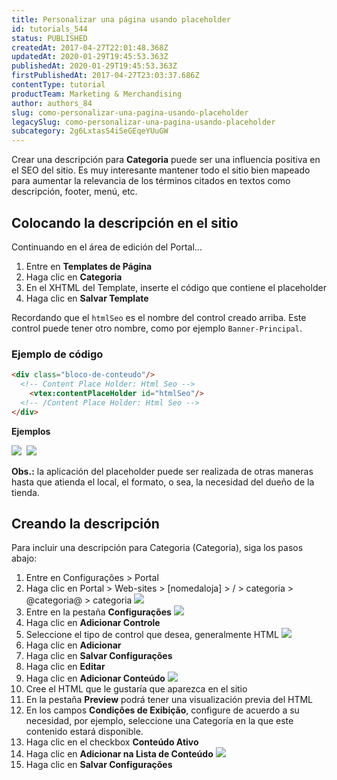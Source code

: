 ```yaml
---
title: Personalizar una página usando placeholder
id: tutorials_544
status: PUBLISHED
createdAt: 2017-04-27T22:01:48.368Z
updatedAt: 2020-01-29T19:45:53.363Z
publishedAt: 2020-01-29T19:45:53.363Z
firstPublishedAt: 2017-04-27T23:03:37.686Z
contentType: tutorial
productTeam: Marketing & Merchandising
author: authors_84
slug: como-personalizar-una-pagina-usando-placeholder
legacySlug: como-personalizar-una-pagina-usando-placeholder
subcategory: 2g6LxtasS4iSeGEqeYUuGW
---
```


Crear una descripción para **Categoria** puede ser una influencia positiva en el SEO del sitio. Es muy interesante mantener todo el sitio bien mapeado para aumentar la relevancia de los términos citados en textos como descripción, footer, menú, etc.

## Colocando la descripción en el sitio

Continuando en el área de edición del Portal...

1. Entre en **Templates de Página**
2. Haga clic en **Categoria**
3. En el XHTML del Template, inserte el código que contiene el placeholder
4. Haga clic en **Salvar Template**

Recordando que el `htmlSeo` es el nombre del control creado arriba. Este control puede tener otro nombre, como por ejemplo `Banner-Principal`.

### Ejemplo de código

```html
<div class="bloco-de-conteudo"/>
  <!-- Content Place Holder: Html Seo -->
    <vtex:contentPlaceHolder id="htmlSeo"/>
  <!-- /Content Place Holder: Html Seo -->
</div>
```
**Ejemplos**

![](//images.contentful.com/alneenqid6w5/5LY7pZwZpe8iQiWccqCc26/d4c10dc57a8f6091dd5c23ec3fdad12e/2016-04-05_17_15_29-Index.png) 
![](//images.contentful.com/alneenqid6w5/45kPL4QTfqMkYuAYQEeuC2/aed1934b3268ccb8310226e0e6ce9ff3/2016-04-05_17_15_58-Index.png)

**Obs.:** la aplicación del placeholder puede ser realizada de otras maneras hasta que atienda el local, el formato, o sea, la necesidad del dueño de la tienda.

## Creando la descripción

Para incluir una descripción para Categoria (Categoria), siga los pasos abajo:

1. Entre en Configurações > Portal
2. Haga clic en Portal > Web-sites > [nomedaloja] > / > categoria > @categoria@ > categoria
![](//images.contentful.com/alneenqid6w5/5IrVEkqOlyy644oAwGS0Ou/b82465f649790ab7bbbce5ea4d416265/2016-04-05_16_21_49-Index.png)
3. Entre en la pestaña **Configurações**
![](//images.contentful.com/alneenqid6w5/bhebyo6cBaKy2wa8O4moA/fe1f57b2ef00101ba21effb442206043/2016-04-05_16_25_11-Index.png)
4. Haga clic en **Adicionar Controle**
5. Seleccione el tipo de control que desea, generalmente HTML
![](//images.contentful.com/alneenqid6w5/42vmuVKKdWSwcc0gsuwimi/91fe4618316504de9ea0fb385e46df6b/2016-04-05_16_34_31-Index.png)
6. Haga clic en **Adicionar**
7. Haga clic en **Salvar Configurações**
8. Haga clic en **Editar**
9. Haga clic en **Adicionar Conteúdo**
![](//images.contentful.com/alneenqid6w5/6Ou1gOdTZCWKqIwUA682C6/6f241a6ad96fc83cf6830622ababe08f/2016-04-05_16_34_58-Index.png)
10. Cree el HTML que le gustaría que aparezca en el sitio
11. En la pestaña **Preview** podrá tener una visualización previa del HTML
12. En los campos **Condições de Exibição**, configure de acuerdo a su necesidad, por ejemplo, seleccione una Categoría en la que este contenido estará disponible.
13. Haga clic en el checkbox **Conteúdo Ativo**
14. Haga clic en **Adicionar na Lista de Conteúdo**
![](//images.contentful.com/alneenqid6w5/5tqciHrAD6aAgiSIwiKSKE/8ba1d1a683c168257e16dd949133809b/2016-04-05_16_28_19-Index.png)
15. Haga clic en **Salvar Configurações**


